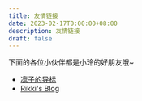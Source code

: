 ```yaml
---
title: 友情链接
date: 2023-02-17T0:00:00+08:00
description: 友情链接
draft: false
---
```


下面的各位小伙伴都是小玲的好朋友哦~

- [凛子的导标](https://blog.rinkko.moe/)
- [Rikki's Blog](https://blog.rikki.moe/)
